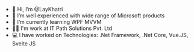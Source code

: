 - 👋 Hi, I’m @LayKhatri
- 👀 I’m well experienced with wide range of Microsoft products
- 🌱 I’m currently learning WPF MVVM
- 👨‍💻 I'm work at IT Path Solutions Pvt. Ltd
- 💻 I have worked on Technologies: .Net Framework, .Net Core, Vue.JS, Svelte JS
